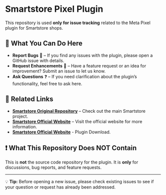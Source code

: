 # Smartstore Pixel Plugin  

This repository is used **only for issue tracking** related to the Meta Pixel plugin for Smartstore shops.  

## 📌 What You Can Do Here  

- **Report Bugs** 🐛 – If you find any issues with the plugin, please open a GitHub issue with details.  
- **Request Enhancements** 🚀 – Have a feature request or an idea for improvement? Submit an issue to let us know.  
- **Ask Questions** ❓ – If you need clarification about the plugin’s functionality, feel free to ask here.  

## 🔗 Related Links  

- **[Smartstore Original Repository](https://github.com/smartstore/Smartstore)** – Check out the main Smartstore project.  
- **[Smartstore Official Website](https://smartstore.com/)** – Visit the official website for more information.
- **[Smartstore Official Website](https://community.smartstore.com/index.php?/files/file/254-meta-pixel/)** - Plugin Download.

## ❗ What This Repository Does NOT Contain  

This is **not** the source code repository for the plugin. It is **only** for discussions, bug reports, and feature requests.  

---

💡 **Tip:** Before opening a new issue, please check existing issues to see if your question or request has already been addressed.  

 
